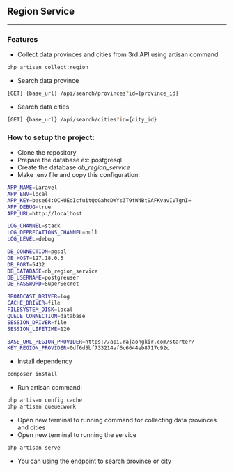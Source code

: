 ## Region Service
----

### Features
- Collect data provinces and cities from 3rd API using artisan command
```sh
php artisan collect:region
```
- Search data province
```sh
[GET] {base_url} /api/search/provinces?id={province_id}
```
- Search data cities
```sh
[GET] {base_url} /api/search/cities?id={city_id}
```

### How to setup the project:
- Clone the repository
- Prepare the database ex: postgresql 
- Create the database *db_region_service*
- Make .env file and copy this configuration:
```sh
APP_NAME=Laravel
APP_ENV=local
APP_KEY=base64:OCHUEdIcfuitQcGahcDWYs3T9tW4Bt9AFKvavIVTgnI=
APP_DEBUG=true
APP_URL=http://localhost

LOG_CHANNEL=stack
LOG_DEPRECATIONS_CHANNEL=null
LOG_LEVEL=debug

DB_CONNECTION=pgsql
DB_HOST=127.18.0.5
DB_PORT=5432
DB_DATABASE=db_region_service
DB_USERNAME=postgreuser
DB_PASSWORD=SuperSecret

BROADCAST_DRIVER=log
CACHE_DRIVER=file
FILESYSTEM_DISK=local
QUEUE_CONNECTION=database
SESSION_DRIVER=file
SESSION_LIFETIME=120

BASE_URL_REGION_PROVIDER=https://api.rajaongkir.com/starter/
KEY_REGION_PROVIDER=0df6d5bf733214af6c6644eb8717c92c
````
- Install dependency
```sh
composer install
```
- Run artisan command:
```sh
php artisan config cache
php artisan queue:work
```
- Open new terminal to running command for collecting data provinces and cities
- Open new terminal to running the service
```sh
php artisan serve
```
- You can using the endpoint to search province or city
